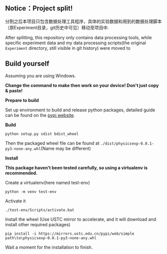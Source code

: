 ## Notice：Project split!

分割之后本项目只包含数据处理工具程序，具体的实验数据和用到的数据处理脚本（原Experiment目录，git历史中可见）移动至项目中.

After splitting, this repository only contains data processing tools, while specific experiment data and my data processing scripts(the original `Experiment` directory, still visible in git history) were moved to 



## Build yourself

Assuming you are using Windows. 

**Change the command to make then work on your device! Don't just copy & paste!**

 **Prepare to build**

Set up environment to build and release python packages, detailed guide can be found on the [pypi website](https://packaging.python.org/tutorials/packaging-projects/). 

**Build**

```
python setup.py sdist bdist_wheel
```

Then the packaged wheel file can be found at `./dist/physicsexp-0.0.1-py3-none-any.whl`(Name may be different)

**Install**

**This package haven't been tested carefully, so using a virtualenv is recommended.**

Create a virtualenv(here named test-env)

```
python -m venv test-env
```

Activate it

```
./test-env/Scripts/activate.bat
```

Install the wheel (Use USTC mirror to accelerate, and it will download and install other required packages)

```
pip install -i https://mirrors.ustc.edu.cn/pypi/web/simple path\to\physicsexp-0.0.1-py3-none-any.whl
```

Wait a moment for the installation to finish.